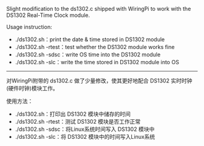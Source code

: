 Slight modification to the ds1302.c shipped with WiringPi to work with the DS1302 Real-Time Clock module.

Usage instruction:
* ./ds1302.sh：print the date & time stored in DS1302 module
* ./ds1302.sh -rtest：test whether the DS1302 module works fine
* ./ds1302.sh -sdsc：write OS time into the DS1302 module
* ./ds1302.sh -slc：write the time stored in DS1302 module into OS


****

对WiringPi附带的 ds1302.c 做了少量修改，使其更好地配合 DS1302 实时时钟(硬件时钟)模块工作。

使用方法：
* ./ds1302.sh：打印出 DS1302 模块中储存的时间
* ./ds1302.sh -rtest：测试 DS1302 模块是否工作正常
* ./ds1302.sh -sdsc：将Linux系统时间写入 DS1302 模块中
* ./ds1302.sh -slc：将 DS1302 模块中的时间写入Linux系统
